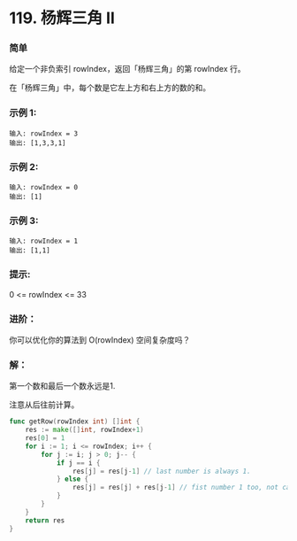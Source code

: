 # 119. 杨辉三角 II

### 简单

给定一个非负索引 rowIndex，返回「杨辉三角」的第 rowIndex 行。

在「杨辉三角」中，每个数是它左上方和右上方的数的和。

### 示例 1:

	输入: rowIndex = 3
	输出: [1,3,3,1]

### 示例 2:

	输入: rowIndex = 0
	输出: [1]

### 示例 3:

	输入: rowIndex = 1
	输出: [1,1]
 
### 提示:
0 <= rowIndex <= 33

### 进阶：
你可以优化你的算法到 O(rowIndex) 空间复杂度吗？

### 解：
第一个数和最后一个数永远是1.

注意从后往前计算。

```go
func getRow(rowIndex int) []int {
	res := make([]int, rowIndex+1)
	res[0] = 1
	for i := 1; i <= rowIndex; i++ {
		for j := i; j > 0; j-- {
			if j == i {
				res[j] = res[j-1] // last number is always 1.
			} else {
				res[j] = res[j] + res[j-1] // fist number 1 too, not calcuate.
			}
		}
	}
	return res
}
```